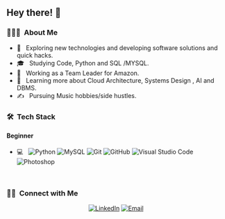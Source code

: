 <h2> Hey there! 🤘 </h2>

<h3> 👨🏻‍💻 &nbsp;About Me </h3>

- 🤔 &nbsp; Exploring new technologies and developing software solutions and quick hacks.
- 🎓 &nbsp; Studying Code, Python and SQL /MYSQL.
- 💼 &nbsp; Working as a Team Leader for Amazon.
- 🌱 &nbsp; Learning more about Cloud Architecture, Systems Design , AI and DBMS.
- ✍️ &nbsp; Pursuing Music hobbies/side hustles.

<h3> 🛠 &nbsp;Tech Stack</h3>
<h4> Beginner </h4>

- 💻 &nbsp;
  ![Python](https://img.shields.io/badge/-Python-333333?style=flat&logo=python)
  ![MySQL](https://img.shields.io/badge/-MySQL-333333?style=flat&logo=mysql)
  ![Git](https://img.shields.io/badge/-Git-333333?style=flat&logo=git)
  ![GitHub](https://img.shields.io/badge/-GitHub-333333?style=flat&logo=github)
  ![Visual Studio Code](https://img.shields.io/badge/-Visual%20Studio%20Code-333333?style=flat&logo=visual-studio-code&logoColor=007ACC)
  ![Photoshop](https://img.shields.io/badge/-Photoshop-333333?style=flat&logo=adobe-photoshop)


<br/>


<h3> 🤝🏻 &nbsp;Connect with Me </h3>

<p align="center">
<a href="https://www.linkedin.com/in/rodrigo-d%C3%B3ria-b30341a1/"><img alt="LinkedIn" src="https://img.shields.io/badge/LinkedIn-Rodrigo%20Doria-blue?style=flat-square&logo=linkedin"></a>
<a href="mailto:rcddoria@gmail.com"><img alt="Email" src="https://img.shields.io/badge/Email-rcddoria@gmail.com-blue?style=flat-square&logo=gmail"></a>
</p>

